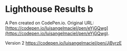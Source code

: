 # Lighthouse Results b

A Pen created on CodePen.io. Original URL: [https://codepen.io/luisangelmaciel/pen/eYjGQwg](https://codepen.io/luisangelmaciel/pen/eYjGQwg).

Version 2 https://codepen.io/luisangelmaciel/pen/JjByrzE